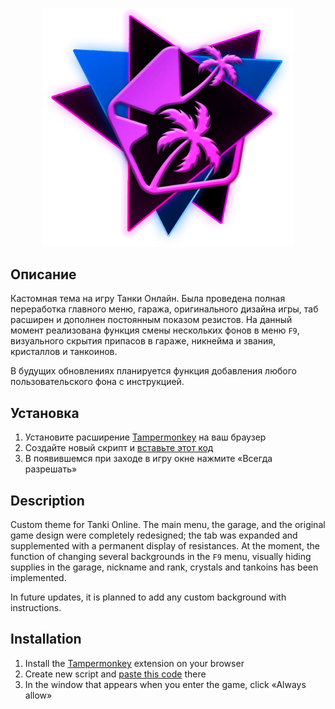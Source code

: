 <p align="center"><img src="https://raw.githubusercontent.com/Indifferental/Retrospective/main/assets/newlogo.webp" alt="logo" style="width: 400px"/></p>

## Описание
Кастомная тема на игру Танки Онлайн. Была проведена полная переработка главного меню, гаража, оригинального дизайна игры, таб расширен и дополнен постоянным показом резистов. На данный момент реализована функция смены нескольких фонов в меню `F9`, визуального скрытия припасов в гараже, никнейма и звания, кристаллов и танкоинов.

В будущих обновлениях планируется функция добавления любого пользовательского фона с инструкцией.

## Установка
1. Установите расширение [Tampermonkey](https://www.tampermonkey.net/) на ваш браузер
2. Создайте новый скрипт и [вставьте этот код](https://github.com/Indifferental/Retrospective/blob/main/scripts/user.js)
3. В появившемся при заходе в игру окне нажмите «Всегда разрешать»

## Description
Custom theme for Tanki Online. The main menu, the garage, and the original game design were completely redesigned; the tab was expanded and supplemented with a permanent display of resistances. At the moment, the function of changing several backgrounds in the `F9` menu, visually hiding supplies in the garage, nickname and rank, crystals and tankoins has been implemented.

In future updates, it is planned to add any custom background with instructions.

## Installation
1. Install the [Tampermonkey](https://www.tampermonkey.net/) extension on your browser
2. Create new script and [paste this code](https://github.com/Indifferental/Retrospective/blob/main/scripts/user.js) there
3. In the window that appears when you enter the game, click «Always allow»
